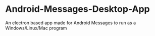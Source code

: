 # Android-Messages-Desktop-App
An electron based app made for Android Messages to run as a Windows/Linux/Mac program
